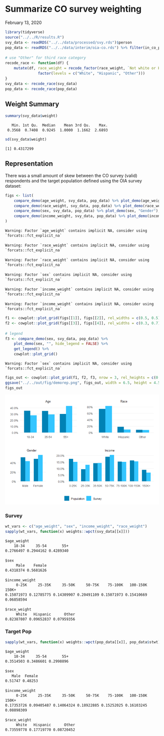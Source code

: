 Summarize CO survey weighting
================
February 13, 2020

``` r
library(tidyverse)
source("../../R/results.R")
svy_data <- readRDS("../../data/processed/svy.rds")$person
pop_data <- readRDS("../../data/interim/oia-co.rds") %>% filter(in_co_pop)

# use "Other" for third race category
recode_race <- function(df) {
    mutate(df, race_weight = recode_factor(race_weight, `Not white or Hispanic` = "Other") %>%
               factor(levels = c("White", "Hispanic", "Other")))
}
svy_data <- recode_race(svy_data)
pop_data <- recode_race(pop_data)
```

## Weight Summary

``` r
summary(svy_data$weight)
```

``` 
   Min. 1st Qu.  Median    Mean 3rd Qu.    Max. 
 0.3568  0.7408  0.9245  1.0000  1.1662  2.6893 
```

``` r
sd(svy_data$weight)
```

    [1] 0.4317299

## Representation

There was a small amount of skew between the CO survey (valid)
respondents and the target population defined using the OIA survey
dataset:

``` r
figs <- list(
    compare_demo(age_weight, svy_data, pop_data) %>% plot_demo(age_weight, "Age"),
    compare_demo(race_weight, svy_data, pop_data) %>% plot_demo(race_weight, "Race"),
    compare_demo(sex, svy_data, pop_data) %>% plot_demo(sex, "Gender"),
    compare_demo(income_weight, svy_data, pop_data) %>% plot_demo(income_weight, "Income")
)
```

    Warning: Factor `age_weight` contains implicit NA, consider using
    `forcats::fct_explicit_na`

    Warning: Factor `race_weight` contains implicit NA, consider using
    `forcats::fct_explicit_na`
    
    Warning: Factor `race_weight` contains implicit NA, consider using
    `forcats::fct_explicit_na`

    Warning: Factor `sex` contains implicit NA, consider using
    `forcats::fct_explicit_na`

    Warning: Factor `income_weight` contains implicit NA, consider using
    `forcats::fct_explicit_na`
    
    Warning: Factor `income_weight` contains implicit NA, consider using
    `forcats::fct_explicit_na`

``` r
f1 <- cowplot::plot_grid(figs[[1]], figs[[2]], rel_widths = c(0.5, 0.5), ncol = 2)
f2 <- cowplot::plot_grid(figs[[3]], figs[[4]], rel_widths = c(0.3, 0.7), ncol = 2)

# legend
f3 <- compare_demo(sex, svy_data, pop_data) %>% 
    plot_demo(sex, "", hide_legend = FALSE) %>%
    get_legend() %>%
    cowplot::plot_grid()
```

    Warning: Factor `sex` contains implicit NA, consider using
    `forcats::fct_explicit_na`

``` r
figs_out <- cowplot::plot_grid(f1, f2, f3, nrow = 3, rel_heights = c(0.4, 0.4, 0.1))
ggsave("../../out/fig/demorep.png", figs_out, width = 6.5, height = 4.5, units = "in")
figs_out
```

![](weight-summary_files/figure-gfm/unnamed-chunk-3-1.png)<!-- -->

### Survey

``` r
wt_vars <- c("age_weight", "sex", "income_weight", "race_weight")
sapply(wt_vars, function(x) weights::wpct(svy_data[[x]]))
```

    $age_weight
        18-34     35-54       55+ 
    0.2766497 0.2944162 0.4289340 
    
    $sex
         Male    Female 
    0.4318374 0.5681626 
    
    $income_weight
         0-25K     25-35K     35-50K     50-75K    75-100K   100-150K      150K+ 
    0.15071973 0.12785775 0.14309907 0.20491109 0.15071973 0.15410669 0.06858594 
    
    $race_weight
         White   Hispanic      Other 
    0.82387807 0.09652837 0.07959356 

### Target Pop

``` r
sapply(wt_vars, function(x) weights::wpct(pop_data[[x]], pop_data$stwt))
```

    $age_weight
        18-34     35-54       55+ 
    0.3514503 0.3486601 0.2998896 
    
    $sex
       Male  Female 
    0.51747 0.48253 
    
    $income_weight
         0-25K     25-35K     35-50K     50-75K    75-100K   100-150K      150K+ 
    0.17353726 0.09405487 0.14064324 0.18922885 0.15252025 0.16103245 0.08898309 
    
    $race_weight
         White   Hispanic      Other 
    0.73559778 0.17719770 0.08720452
